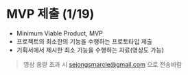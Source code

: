 
# **MVP 제출 (1/19)**
- Minimum Viable Product, MVP
- 프로젝트의 최소한의 기능을 수행하는 프로토타입 제출
- 기획서에서 제시한 최소 기능을 수행하는 자료(영상도 가능)

> 영상 용량 초과 시 sejongsmarcle@gmail.com 으로 전송바람
